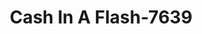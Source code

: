 ---
f_zip-code: 46410
f_state-code: IN
title: Cash In A Flash-7639
f_phone: 219-769-0709
f_city-only: Merrillville
f_address: 7221 State Pl Merrillville
f_location-unique-id: '7639'
slug: cash-in-a-flash-7639
updated-on: '2024-05-30T13:46:58.046Z'
created-on: '2024-05-30T13:36:59.803Z'
published-on: '2024-05-30T13:54:32.469Z'
f_city-state: cms/city/merrillville-in.md
f_company: cms/company/cash-in-a-flash.md
f_state: cms/state/indiana.md
layout: '[payday-loan].html'
tags: payday-loan
---